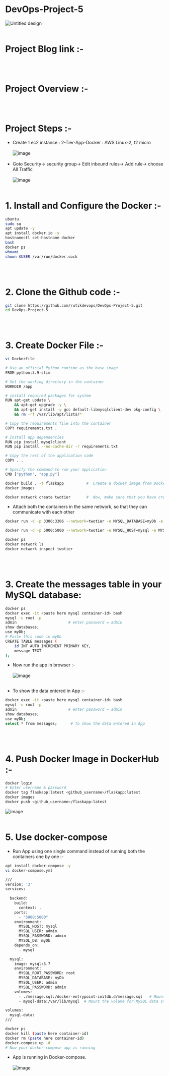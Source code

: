 # DevOps-Project-5
![Untitled design](https://github.com/rutikdevops/DevOps-Project-5/assets/109506158/57486c5c-0186-4f47-b250-2911b5c91c97)
<br></br>

# Project Blog link :-
<br></br>

# Project Overview :-
<br></br>

# Project Steps :-
- Create 1 ec2 instance :
2-Tier-App-Docker    : AWS Linux-2, t2 micro
<br></br>
![image](https://github.com/rutikdevops/DevOps-Project-5/assets/109506158/a2e3083b-e690-4709-9904-7c5549d78295)
<br></br>
- Goto Security-> security group-> Edit inbound rules-> Add rule-> choose All Traffic
<br></br>
![image](https://github.com/rutikdevops/DevOps-Project-5/assets/109506158/c33dcb98-c446-4d35-b9e0-b24cfedbb1b7)
<br></br>


# 1. Install and Configure the Docker :-
```bash
ubuntu
sudo su
apt update -y
apt install docker.io -y
hostnamectl set-hostname docker
bash
docker ps
whoami
chown $USER /var/run/docker.sock
```
<br></br>


# 2. Clone the Github code :-
```bash
git clone https://github.com/rutikdevops/DevOps-Project-5.git
cd DevOps-Project-5
```
<br></br>
# 3. Create Docker File :-
```bash
vi Dockerfile

# Use an official Python runtime as the base image
FROM python:3.9-slim

# Set the working directory in the container
WORKDIR /app

# install required packages for system
RUN apt-get update \
    && apt-get upgrade -y \
    && apt-get install -y gcc default-libmysqlclient-dev pkg-config \
    && rm -rf /var/lib/apt/lists/*

# Copy the requirements file into the container
COPY requirements.txt .

# Install app dependencies
RUN pip install mysqlclient
RUN pip install --no-cache-dir -r requirements.txt

# Copy the rest of the application code
COPY . .

# Specify the command to run your application
CMD ["python", "app.py"]
```
```bash
docker build . -t flaskapp          #  Create a docker image from Dockerfile
docker images
```
```bash
docker network create twotier       #  Now, make sure that you have created a network using following command
```

- Attach both the containers in the same network, so that they can communicate with each other
```bash
docker run -d -p 3306:3306 --network=twotier -e MYSQL_DATABASE=myDb -e MYSQL_USER=admin -e MYSQL_PASSWORD=admin -e MYSQL_ROOT_PASSWORD=admin --name=mysql mysql:5.7

docker run -d -p 5000:5000 --network=twotier -e MYSQL_HOST=mysql -e MYSQL_USER=admin -e MYSQL_PASSWORD=admin -e MYSQL_DB=myDb --name=flaskapp flaskapp:latest

docker ps
docker network ls
docker network inspect twotier
```
<br></br>

# 3. Create the messages table in your MySQL database:
```bash
docker ps
docker exec -it <paste here mysql container-id> bash
mysql -u root -p
admin                       # enter password = admin
show databases;
use myDb;
# Paste this code in myDb
CREATE TABLE messages (
    id INT AUTO_INCREMENT PRIMARY KEY,
    message TEXT
);
```
- Now run the app in browser :-
<br></br>
![image](https://github.com/rutikdevops/DevOps-Project-5/assets/109506158/c2a5d9bf-a7bb-4eb3-840c-eb776be6c824)
<br></br>

- To show the data entered in App :-
```bash
docker exec -it <paste here mysql container-id> bash
mysql -u root -p
admin                       # enter password = admin
show databases;
use myDb;
select * from messages;      # To show the data entered in App
```
<br></br>


# 4. Push Docker Image in DockerHub :-
```bash
docker login
# Enter username & password
docker tag flaskapp:latest <github_username>/flaskapp:latest
docker images
docker push <github_username>/flaskapp:latest
```
![image](https://github.com/rutikdevops/DevOps-Project-5/assets/109506158/cc96151a-601f-4a99-b448-9c295c1d6fdb)
<br></br>

# 5. Use docker-compose
- Run App using one single command instead of running both the containers one by one  :-
```bash
apt install docker-compose -y
vi docker-compose.yml

///
version: '3'
services:
  
  backend:
    build:
      context: .
    ports:
      - "5000:5000"
    environment:
      MYSQL_HOST: mysql
      MYSQL_USER: admin
      MYSQL_PASSWORD: admin
      MYSQL_DB: myDb
    depends_on:
      - mysql

  mysql:
    image: mysql:5.7
    environment:
      MYSQL_ROOT_PASSWORD: root
      MYSQL_DATABASE: myDb
      MYSQL_USER: admin
      MYSQL_PASSWORD: admin
    volumes:
      - ./message.sql:/docker-entrypoint-initdb.d/message.sql   # Mount sql script into container's /docker-entrypoint-initdb.d directory to get table automatically created
      - mysql-data:/var/lib/mysql  # Mount the volume for MySQL data storage

volumes:
  mysql-data:
///

docker ps
docker kill (paste here container-id)
docker rm (paste here container-id)
docker-compose up -d
# Now your docker-compose app is running
```

- App is running in Docker-compose.
<br></br>
![image](https://github.com/rutikdevops/DevOps-Project-5/assets/109506158/3a3ca0c9-9cda-42b7-9c43-27e32df53533)





